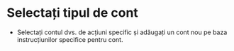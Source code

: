 # **Selectați tipul de cont**
 
- Selectați contul dvs. de acțiuni specific și adăugați un cont nou pe baza instrucțiunilor specifice pentru cont.
